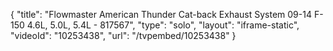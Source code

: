 {
    "title": "Flowmaster American Thunder Cat-back Exhaust System 09-14 F-150 4.6L, 5.0L, 5.4L - 817567",
    "type": "solo",
    "layout": "iframe-static",
    "videoId": "10253438",
    "url": "\/tvpembed\/10253438"
}